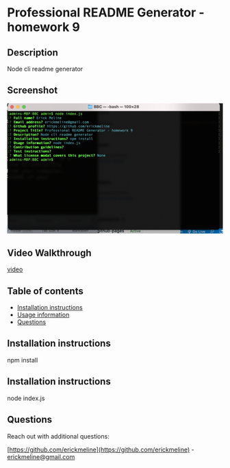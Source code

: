 # Professional README Generator - homework 9

## Description
Node cli readme generator

## Screenshot
![screen shot](./assets/images/screenshot.png)

## Video Walkthrough
[video](.assets/video.mov)

## Table of contents
- [Installation instructions](#Installation-instructions)
- [Usage information](#Usage-information)
- [Questions](#Questions)

## Installation instructions
npm install

## Installation instructions
node index.js

## Questions
Reach out with additional questions:

[https://github.com/erickmeline](https://github.com/erickmeline) - [erickmeline@gmail.com](mailto://erickmeline@gmail.com)

